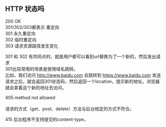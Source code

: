 
## HTTP 状态吗  
200 OK  <br/>
301/302/303都表示 重定向 <br/>
301 永久重定向 <br/>
302 临时重定向 <br/>
303 请求资源路径发生变化 <br/>

301 和 302 有共同点的，就是用户都可以看到url替换为了一个新的，然后发出请求<br/>
301比较常用的场景是使用域名跳转。<br>
比如，我们访问 http://www.baidu.com 会跳转到 https://www.baidu.com 发送请求之后，就会返回301状态码，然后返回一个location，提示新的地址，浏览器就会拿着这个新的地址去访问。 


405 method not allowed <br/>  
请求的方式（get、post、delete）方法与后台规定的方式不符合。<br/>  

415 
后台程序不支持提交的content-type，